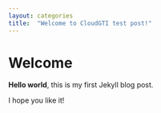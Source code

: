 ```yaml
---
layout: categories
title:  "Welcome to CloudGTI test post!"
---
```


# Welcome

**Hello world**, this is my first Jekyll blog post.

I hope you like it!